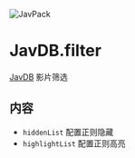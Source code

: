 ![JavPack](https://raw.githubusercontent.com/bolin-dev/JavPack/main/static/logo.png "logo")

# JavDB.filter

[JavDB](https://javdb.com/) 影片筛选

## 内容

- `hiddenList` 配置正则隐藏
- `highlightList` 配置正则高亮
